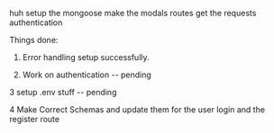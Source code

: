 huh setup the mongoose
make the modals
routes
get the requests
authentication

Things done:

1. Error handling setup successfully.

2) Work on authentication -- pending

3 setup .env stuff -- pending

4 Make Correct Schemas and update them for the user login and the register route
